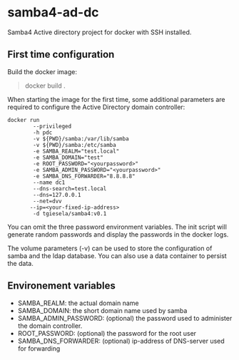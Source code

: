 # samba4-ad-dc
Samba4 Active directory project for docker with SSH installed.

## First time configuration
Build the docker image:

>docker build .

When starting the image for the first time, some additional parameters are
required to configure the Active Directory domain controller:

```
docker run 
        --privileged 
        -h pdc 
        -v ${PWD}/samba:/var/lib/samba 
        -v ${PWD}/samba:/etc/samba 
        -e SAMBA_REALM="test.local" 
        -e SAMBA_DOMAIN="test" 
        -e ROOT_PASSWORD="<yourpassword>" 
        -e SAMBA_ADMIN_PASSWORD="<yourpassword>" 
        -e SAMBA_DNS_FORWARDER="8.8.8.8" 
        --name dc1 
        --dns-search=test.local 
        --dns=127.0.0.1 
        --net=dvv 
       --ip=<your-fixed-ip-address> 
        -d tgiesela/samba4:v0.1
```

You can omit the three password environment variables. The init script will 
generate random passwords and display the passwords in the docker logs.

The volume parameters (-v) can be used to store the configuration of samba and
the ldap database. You can also use a data container to persist the data.

## Environement variables

- SAMBA_REALM:  the actual domain name
- SAMBA_DOMAIN: the short domain name used by samba
- SAMBA_ADMIN_PASSWORD: (optional) the password used to administer the domain controller.
- ROOT_PASSWORD: (optional) the password for the root user
- SAMBA_DNS_FORWARDER: (optional) ip-address of DNS-server used for forwarding
